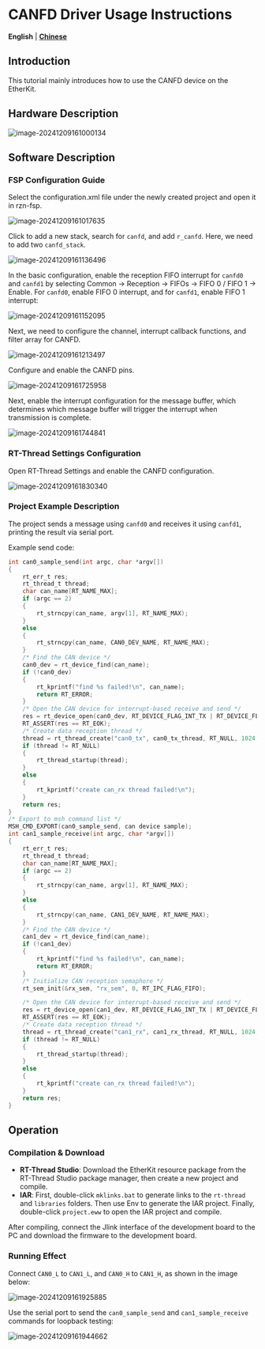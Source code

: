 # CANFD Driver Usage Instructions

**English** | **[Chinese](./README_zh.md)**

## Introduction

This tutorial mainly introduces how to use the CANFD device on the EtherKit.

## Hardware Description

![image-20241209161000134](figures/image-20241209161000134.png)

## Software Description

### FSP Configuration Guide

Select the configuration.xml file under the newly created project and open it in rzn-fsp.

![image-20241209161017635](figures/image-20241209161017635.png)

Click to add a new stack, search for `canfd`, and add `r_canfd`. Here, we need to add two `canfd_stack`.

![image-20241209161136496](figures/image-20241209161136496.png)

In the basic configuration, enable the reception FIFO interrupt for `canfd0` and `canfd1` by selecting Common -> Reception -> FIFOs -> FIFO 0 / FIFO 1 -> Enable. For `canfd0`, enable FIFO 0 interrupt, and for `canfd1`, enable FIFO 1 interrupt:

![image-20241209161152095](figures/image-20241209161152095.png)

Next, we need to configure the channel, interrupt callback functions, and filter array for CANFD.

![image-20241209161213497](figures/image-20241209161213497.png)

Configure and enable the CANFD pins.

![image-20241209161725958](figures/image-20241209161725958.png)

Next, enable the interrupt configuration for the message buffer, which determines which message buffer will trigger the interrupt when transmission is complete.

![image-20241209161744841](figures/image-20241209161744841.png)

### RT-Thread Settings Configuration

Open RT-Thread Settings and enable the CANFD configuration.

![image-20241209161830340](figures/image-20241209161830340.png)

### Project Example Description

The project sends a message using `canfd0` and receives it using `canfd1`, printing the result via serial port.

Example send code:

```c
int can0_sample_send(int argc, char *argv[])
{
    rt_err_t res;
    rt_thread_t thread;
    char can_name[RT_NAME_MAX];
    if (argc == 2)
    {
        rt_strncpy(can_name, argv[1], RT_NAME_MAX);
    }
    else
    {
        rt_strncpy(can_name, CAN0_DEV_NAME, RT_NAME_MAX);
    }
    /* Find the CAN device */
    can0_dev = rt_device_find(can_name);
    if (!can0_dev)
    {
        rt_kprintf("find %s failed!\n", can_name);
        return RT_ERROR;
    }
    /* Open the CAN device for interrupt-based receive and send */
    res = rt_device_open(can0_dev, RT_DEVICE_FLAG_INT_TX | RT_DEVICE_FLAG_INT_RX);
    RT_ASSERT(res == RT_EOK);
    /* Create data reception thread */
    thread = rt_thread_create("can0_tx", can0_tx_thread, RT_NULL, 1024, 25, 10);
    if (thread != RT_NULL)
    {
        rt_thread_startup(thread);
    }
    else
    {
        rt_kprintf("create can_rx thread failed!\n");
    }
    return res;
}
/* Export to msh command list */
MSH_CMD_EXPORT(can0_sample_send, can device sample);
int can1_sample_receive(int argc, char *argv[])
{
    rt_err_t res;
    rt_thread_t thread;
    char can_name[RT_NAME_MAX];
    if (argc == 2)
    {
        rt_strncpy(can_name, argv[1], RT_NAME_MAX);
    }
    else
    {
        rt_strncpy(can_name, CAN1_DEV_NAME, RT_NAME_MAX);
    }
    /* Find the CAN device */
    can1_dev = rt_device_find(can_name);
    if (!can1_dev)
    {
        rt_kprintf("find %s failed!\n", can_name);
        return RT_ERROR;
    }
    /* Initialize CAN reception semaphore */
    rt_sem_init(&rx_sem, "rx_sem", 0, RT_IPC_FLAG_FIFO);

    /* Open the CAN device for interrupt-based receive and send */
    res = rt_device_open(can1_dev, RT_DEVICE_FLAG_INT_TX | RT_DEVICE_FLAG_INT_RX);
    RT_ASSERT(res == RT_EOK);
    /* Create data reception thread */
    thread = rt_thread_create("can1_rx", can1_rx_thread, RT_NULL, 1024, 25, 10);
    if (thread != RT_NULL)
    {
        rt_thread_startup(thread);
    }
    else
    {
        rt_kprintf("create can_rx thread failed!\n");
    }
    return res;
}
```

## Operation

### Compilation & Download

* **RT-Thread Studio**: Download the EtherKit resource package from the RT-Thread Studio package manager, then create a new project and compile.
* **IAR**: First, double-click `mklinks.bat` to generate links to the `rt-thread` and `libraries` folders. Then use Env to generate the IAR project. Finally, double-click `project.eww` to open the IAR project and compile.

After compiling, connect the Jlink interface of the development board to the PC and download the firmware to the development board.

### Running Effect

Connect `CAN0_L` to `CAN1_L`, and `CAN0_H` to `CAN1_H`, as shown in the image below:

![image-20241209161925885](figures/image-20241209161925885.png)

Use the serial port to send the `can0_sample_send` and `can1_sample_receive` commands for loopback testing:

![image-20241209161944662](figures/image-20241209161944662.png)